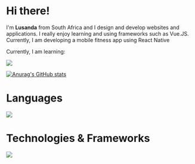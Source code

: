 # Hi there!
I'm <strong>Lusanda</strong> from South Africa and I design and develop websites and applications. I really enjoy learning and using frameworks such as Vue.JS. Currently, I am developing a mobile fitness app using React Native

<p>Currently, I am learning:<br>

<img src="https://skillicons.dev/icons?i=javascript,vuejs&perline=5" /></p>

[![Anurag's GitHub stats](https://github-readme-stats.vercel.app/api?username=LusandaTsilana)](https://github.com/anuraghazra/github-readme-stats)
<br>

<p>
  <h1 >Languages</h1>
  <a href="https://skillicons.dev">
    <img src="https://skillicons.dev/icons?i=html,css,javascript,java,python&perline=5" />
  </a>
<br>
   <h1>Technologies & Frameworks</h1>
  <a href="https://skillicons.dev">
    <img src="https://skillicons.dev/icons?i=nodejs,bootstrap,figma&perline=5" />
  </a>
</p>



